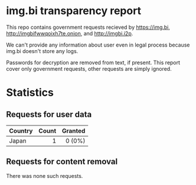 # img.bi transparency report

This repo contains government requests recieved by <https://img.bi>, <http://imgbifwwqoixh7te.onion>, and <http://imgbi.i2p>.

We can't provide any information about user even in legal process because img.bi doesn't store any logs.

Passwords for decryption are removed from text, if present. This report cover only government requests, other requests are simply ignored.

# Statistics

## Requests for user data

| Country | Count | Granted  |
|---------|------:|---------:|
| Japan   | 1     | 0 (0%)   |


## Requests for content removal

There was none such requests.
